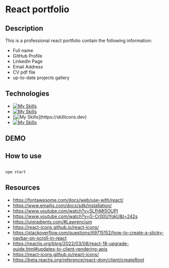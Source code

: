 # React portfolio

## Description

This is a professional react portfolio contain the following information:
* Full name
* GitHub Profile
* LinkedIn Page
* Email Address
* CV pdf file
* up-to-date projects gallery



## Technologies

* [![My Skills](https://skillicons.dev/icons?i=js)](https://skillicons.dev)
* [![My Skills](https://skillicons.dev/icons?i=html)](https://skillicons.dev)
* [![My Skills](https://skillicons.dev/icons?i=css,)](https://skillicons.dev)
* [![My Skills](https://skillicons.dev/icons?i=react)](https://skillicons.dev)

## DEMO



## How to use

```

npm start

```


## Resources

- https://fontawesome.com/docs/web/use-with/react/
- https://www.emailjs.com/docs/sdk/installation/
- https://www.youtube.com/watch?v=SLfhMt5OUPI
- https://www.youtube.com/watch?v=G-Cr00UYokU&t=242s
- https://uigradients.com/#Lawrencium
- https://react-icons.github.io/react-icons/
- https://stackoverflow.com/questions/69715152/how-to-create-a-sticky-navbar-on-scroll-in-react
- https://reactjs.org/blog/2022/03/08/react-18-upgrade-guide.html#updates-to-client-rendering-apis
- https://react-icons.github.io/react-icons/
- https://beta.reactjs.org/reference/react-dom/client/createRoot


